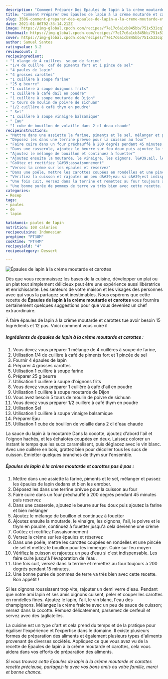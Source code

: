```yaml
---
description: "Comment Préparer Des Épaules de lapin à la crème moutarde et carottes"
title: "Comment Préparer Des Épaules de lapin à la crème moutarde et carottes"
slug: 3506-comment-preparer-des-epaules-de-lapin-a-la-creme-moutarde-et-carottes
date: 2021-01-06T02:33:14.212Z
image: https://img-global.cpcdn.com/recipes/f7e17c6a1cb845bb/751x532cq70/epaules-de-lapin-a-la-creme-moutarde-et-carottes-photo-principale-de-la-recette.jpg
thumbnail: https://img-global.cpcdn.com/recipes/f7e17c6a1cb845bb/751x532cq70/epaules-de-lapin-a-la-creme-moutarde-et-carottes-photo-principale-de-la-recette.jpg
cover: https://img-global.cpcdn.com/recipes/f7e17c6a1cb845bb/751x532cq70/epaules-de-lapin-a-la-creme-moutarde-et-carottes-photo-principale-de-la-recette.jpg
author: Samuel Santos
ratingvalue: 3.2
reviewcount: 3
recipeingredient:
- "1 mlange de 4 cuillres  soupe de farine"
- "1/4 de cuillre  caf de piments fort et 1 pince de sel"
- "4 paules de lapin"
- "4 grosses carottes"
- "1 cuillère à soupe farine"
- "25 g beurre"
- "1 cuillère à soupe doignons frits"
- "1 cuillère à café dail en poudre"
- "1 cuillère à soupe moutarde de Dijon"
- "5 tours de moulin de poivre de sichuan"
- "1/2 cuillère à café thym en poudre"
- " Sel"
- "1 cuillère à soupe vinaigre balsamique"
- " Eau"
- "1 cube de bouillon de volaille dans 2 cl deau chaude"
recipeinstructions:
- "Mettre dans une assiette la farine, piments et le sel, mélanger et passez les épaules de lapin dedans et bien les enrober."
- "Déposez les dans une terrine prévue pour la cuisson au four"
- "Faire cuire dans un four préchauffé à 200 degrés pendant 45 minutes puis reservez"
- "Dans une casserole, ajoutez le beurre sur feu doux puis ajoutez la farine et bien mélanger"
- "Ajoutez le mélange de bouillon et continuez à fouetter"
- "Ajoutez ensuite la moutarde, le vinaigre, les oignons, l&#39;ail, le poivre et le thym en poudre, continuez à fouetter jusqu&#39;à cela devienne une crème"
- "Goûtez et rectifiez l&#39;assaisonnement"
- "Versez la crème sur les épaules et réservez"
- "Dans une poêle, mettre les carottes coupées en rondelles et une pincée de sel et mettez le bouillon pour les immerger. Cuire sur feu moyen"
- "Vérifiez la cuisson et rajoutez un peu d&#39;eau si c&#39;est indispensable. Les faire cuire jusqu&#39;à l&#39;évaporation de l&#39;eau."
- "Une fois cuit, versez dans la terrine et remettez au four toujours à 200 degrés pendant 15 minutes."
- "Une bonne purée de pommes de terre va très bien avec cette recette. Bon appétit !"
categories:
- Resep
tags:
- paules
- de
- lapin

katakunci: paules de lapin 
nutrition: 108 calories
recipecuisine: Indonesian
preptime: "PT38M"
cooktime: "PT44M"
recipeyield: "4"
recipecategory: Dessert

---
```



![Épaules de lapin à la crème moutarde et carottes](https://img-global.cpcdn.com/recipes/f7e17c6a1cb845bb/751x532cq70/epaules-de-lapin-a-la-creme-moutarde-et-carottes-photo-principale-de-la-recette.jpg)

Dès que vous reconnaissez les bases de la cuisine, développer un plat ou un plat tout simplement délicieux peut être une expérience aussi libératrice et enrichissante. Les senteurs de votre maison et les visages des personnes avec qui vous la partagez sont inestimables. Nous espérons que cette recette de <strong> Épaules de lapin à la crème moutarde et carottes </strong> vous fournira certainement quelques suggestions pour que vous deveniez un chef extraordinaire.

<!--inarticleads1-->

À faire épaules de lapin à la crème moutarde et carottes tue avoir besoin 15 Ingrédients et 12 pas. Voici comment vous cuire il.

##### Ingrédients de épaules de lapin à la crème moutarde et carottes :

1. Vous devez vous préparer 1 mélange de 4 cuillères à soupe de farine,
1. Utilisation 1/4 de cuillère à café de piments fort et 1 pincée de sel
1. Fournir 4 épaules de lapin
1. Préparer 4 grosses carottes
1. Utilisation 1 cuillère à soupe farine
1. Préparer 25 g beurre
1. Utilisation 1 cuillère à soupe d&#39;oignons frits
1. Vous devez vous préparer 1 cuillère à café d&#39;ail en poudre
1. Utilisation 1 cuillère à soupe moutarde de Dijon
1. Vous avez besoin 5 tours de moulin de poivre de sichuan
1. Vous devez vous préparer 1/2 cuillère à café thym en poudre
1. Utilisation  Sel
1. Utilisation 1 cuillère à soupe vinaigre balsamique
1. Préparer  Eau
1. Utilisation 1 cube de bouillon de volaille dans 2 cl d&#39;eau chaude


La sauce du lapin à la moutarde Dans la cocotte, ajoutez d&#39;abord l&#39;ail et l&#39;oignon hachés, et les échalotes coupées en deux. Laissez colorer un instant le temps que les sucs caramélisent, puis déglacez avec le vin blanc. Avec une cuillère en bois, grattez bien pour décoller tous les sucs de cuisson. Emietter quelques branches de thym sur l&#39;ensemble. 

<!--inarticleads2-->

##### Épaules de lapin à la crème moutarde et carottes pas à pas :

1. Mettre dans une assiette la farine, piments et le sel, mélanger et passez les épaules de lapin dedans et bien les enrober.
1. Déposez les dans une terrine prévue pour la cuisson au four
1. Faire cuire dans un four préchauffé à 200 degrés pendant 45 minutes puis reservez
1. Dans une casserole, ajoutez le beurre sur feu doux puis ajoutez la farine et bien mélanger
1. Ajoutez le mélange de bouillon et continuez à fouetter
1. Ajoutez ensuite la moutarde, le vinaigre, les oignons, l&#39;ail, le poivre et le thym en poudre, continuez à fouetter jusqu&#39;à cela devienne une crème
1. Goûtez et rectifiez l&#39;assaisonnement
1. Versez la crème sur les épaules et réservez
1. Dans une poêle, mettre les carottes coupées en rondelles et une pincée de sel et mettez le bouillon pour les immerger. Cuire sur feu moyen
1. Vérifiez la cuisson et rajoutez un peu d&#39;eau si c&#39;est indispensable. Les faire cuire jusqu&#39;à l&#39;évaporation de l&#39;eau.
1. Une fois cuit, versez dans la terrine et remettez au four toujours à 200 degrés pendant 15 minutes.
1. Une bonne purée de pommes de terre va très bien avec cette recette. Bon appétit !


Si les oignons roussissent trop vite, rajouter un demi verre d&#39;eau. Pendant que notre ami lapin et ses amis oignons cuisent, peler et couper les carottes en rondelles fines. Ajoutez le lapin, l&#39;ail, le vin blanc, l&#39;eau des champignons. Mélangez la crème fraîche avec un peu de sauce de cuisson; versez dans la cocotte. Remuez délicatement, parsemez de cerfeuil et servez avec des tagliatelles. 

<!--inarticleads1-->

<p>
La cuisine est un type d'art et cela prend du temps et de la pratique pour égaliser l'expérience et l'expertise dans le domaine. Il existe plusieurs formes de préparation des aliments et également plusieurs types d'aliments provenant de diverses sociétés. Appliquez ce que vous avez vu de la recette de Épaules de lapin à la crème moutarde et carottes, cela vous aidera dans vos efforts de préparation des aliments.
</p>

<p>
<i>Si vous trouvez cette Épaules de lapin à la crème moutarde et carottes recette précieuse, partagez-la avec vos bons amis ou votre famille, merci et bonne chance.</i>
</p>
